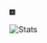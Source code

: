 <link rel="stylesheet" href="./style.css">

![title](./title.svg)

![Stats](https://github-readme-stats.vercel.app/api?username=iaalai&show=reviews,discussions_started,discussions_answered,prs_merged,prs_merged_percentage&include_all_commits=true&bg_color=30,5ad2fa,ff4de3\&title_color=fff\&text_color=fff)